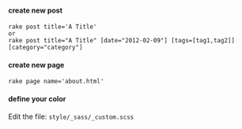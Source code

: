 #### create new post

	rake post title='A Title'
	or
	rake post title="A Title" [date="2012-02-09"] [tags=[tag1,tag2]] [category="category"]

#### create new page

	rake page name='about.html'

#### define your color

Edit the file:  `style/_sass/_custom.scss`
